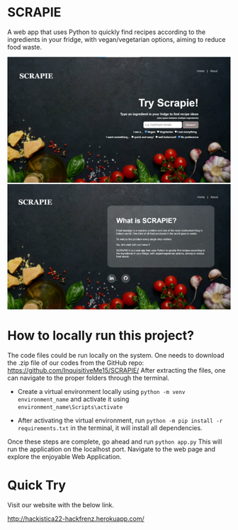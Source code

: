 # SCRAPIE

A web app that uses Python to quickly find recipes according to the ingredients in your fridge, with vegan/vegetarian options, aiming to reduce food waste.

<!-- ![showcase](/static/images/recipy-showcase.png) -->
![showcase](/static/images/scrapie-showcase_3.png)
![showcase](/static/images/scrapie-showcase_4.png)
<!-- ![showcase](/static/images/scrapie-showcase.png)
![showcase](/static/images/scrapie-showcase_2.png) -->

# How to locally run this project?

The code files could be run locally on the system. One needs to download the .zip file of our codes from the GitHub repo: https://github.com/InquisitiveMe15/SCRAPIE/  After extracting the files, one can navigate to the proper folders through the terminal.

* Create a virtual environment locally using `python -m venv environment_name` and activate it using `environment_name\Scripts\activate`

* After activating the virtual environment, run `python -m pip install -r requirements.txt` in the terminal, it will install all dependencies.

Once these steps are complete, go ahead and run `python app.py` This will run the application on the localhost port. Navigate to the web page and explore the enjoyable Web Application.

# Quick Try

Visit our website with the below link.

http://hackistica22-hackfrenz.herokuapp.com/


